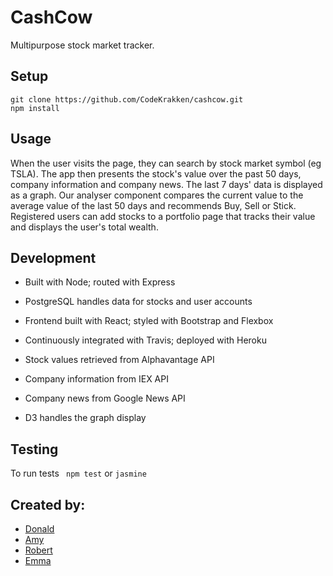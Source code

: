 # CashCow

Multipurpose stock market tracker.


## Setup
```
git clone https://github.com/CodeKrakken/cashcow.git
npm install
```


## Usage

When the user visits the page, they can search by stock market symbol (eg TSLA). The app then presents the stock's value over the past 50 days, company information and company news. The last 7 days' data is displayed as a graph. Our analyser component compares the current value to the average value of the last 50 days and recommends Buy, Sell or Stick. Registered users can add stocks to a portfolio page that tracks their value and displays the user's total wealth.


## Development

* Built with Node; routed with Express

* PostgreSQL handles data for stocks and user accounts

* Frontend built with React; styled with Bootstrap and Flexbox

* Continuously integrated with Travis; deployed with Heroku

* Stock values retrieved from Alphavantage API

* Company information from IEX API

* Company news from Google News API

* D3 handles the graph display


## Testing

To run tests
` npm test` or `jasmine`


## Created by:

* [Donald](https://github.com/CodeKrakken)
* [Amy](https://github.com/amybalmforth)
* [Robert](https://github.com/bibbycodes)
* [Emma](https://github.com/emmavanoss)
